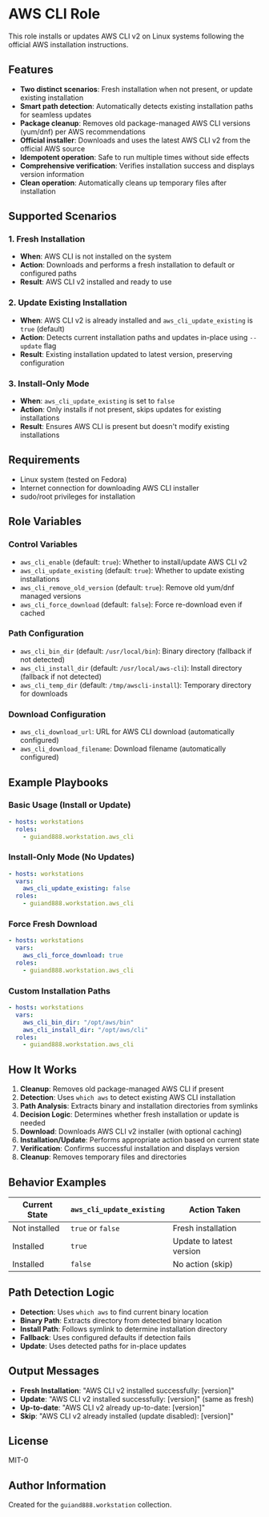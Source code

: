 # AWS CLI Role

This role installs or updates AWS CLI v2 on Linux systems following the official AWS installation instructions.

## Features

- **Two distinct scenarios**: Fresh installation when not present, or update existing installation
- **Smart path detection**: Automatically detects existing installation paths for seamless updates
- **Package cleanup**: Removes old package-managed AWS CLI versions (yum/dnf) per AWS recommendations
- **Official installer**: Downloads and uses the latest AWS CLI v2 from the official AWS source
- **Idempotent operation**: Safe to run multiple times without side effects
- **Comprehensive verification**: Verifies installation success and displays version information
- **Clean operation**: Automatically cleans up temporary files after installation

## Supported Scenarios

### 1. Fresh Installation
- **When**: AWS CLI is not installed on the system
- **Action**: Downloads and performs a fresh installation to default or configured paths
- **Result**: AWS CLI v2 installed and ready to use

### 2. Update Existing Installation
- **When**: AWS CLI v2 is already installed and `aws_cli_update_existing` is `true` (default)
- **Action**: Detects current installation paths and updates in-place using `--update` flag
- **Result**: Existing installation updated to latest version, preserving configuration

### 3. Install-Only Mode
- **When**: `aws_cli_update_existing` is set to `false`
- **Action**: Only installs if not present, skips updates for existing installations
- **Result**: Ensures AWS CLI is present but doesn't modify existing installations

## Requirements

- Linux system (tested on Fedora)
- Internet connection for downloading AWS CLI installer
- sudo/root privileges for installation

## Role Variables

### Control Variables

- `aws_cli_enable` (default: `true`): Whether to install/update AWS CLI v2
- `aws_cli_update_existing` (default: `true`): Whether to update existing installations
- `aws_cli_remove_old_version` (default: `true`): Remove old yum/dnf managed versions
- `aws_cli_force_download` (default: `false`): Force re-download even if cached

### Path Configuration

- `aws_cli_bin_dir` (default: `/usr/local/bin`): Binary directory (fallback if not detected)
- `aws_cli_install_dir` (default: `/usr/local/aws-cli`): Install directory (fallback if not detected)
- `aws_cli_temp_dir` (default: `/tmp/awscli-install`): Temporary directory for downloads

### Download Configuration

- `aws_cli_download_url`: URL for AWS CLI download (automatically configured)
- `aws_cli_download_filename`: Download filename (automatically configured)

## Example Playbooks

### Basic Usage (Install or Update)

```yaml
- hosts: workstations
  roles:
    - guiand888.workstation.aws_cli
```

### Install-Only Mode (No Updates)

```yaml
- hosts: workstations
  vars:
    aws_cli_update_existing: false
  roles:
    - guiand888.workstation.aws_cli
```

### Force Fresh Download

```yaml
- hosts: workstations
  vars:
    aws_cli_force_download: true
  roles:
    - guiand888.workstation.aws_cli
```

### Custom Installation Paths

```yaml
- hosts: workstations
  vars:
    aws_cli_bin_dir: "/opt/aws/bin"
    aws_cli_install_dir: "/opt/aws/cli"
  roles:
    - guiand888.workstation.aws_cli
```

## How It Works

1. **Cleanup**: Removes old package-managed AWS CLI if present
2. **Detection**: Uses `which aws` to detect existing AWS CLI installation
3. **Path Analysis**: Extracts binary and installation directories from symlinks
4. **Decision Logic**: Determines whether fresh installation or update is needed
5. **Download**: Downloads AWS CLI v2 installer (with optional caching)
6. **Installation/Update**: Performs appropriate action based on current state
7. **Verification**: Confirms successful installation and displays version
8. **Cleanup**: Removes temporary files and directories

## Behavior Examples

| Current State | `aws_cli_update_existing` | Action Taken |
|---------------|---------------------------|--------------|
| Not installed | `true` or `false` | Fresh installation |
| Installed | `true` | Update to latest version |
| Installed | `false` | No action (skip) |

## Path Detection Logic

- **Detection**: Uses `which aws` to find current binary location
- **Binary Path**: Extracts directory from detected binary location
- **Install Path**: Follows symlink to determine installation directory
- **Fallback**: Uses configured defaults if detection fails
- **Update**: Uses detected paths for in-place updates

## Output Messages

- **Fresh Installation**: "AWS CLI v2 installed successfully: [version]"
- **Update**: "AWS CLI v2 installed successfully: [version]" (same as fresh)
- **Up-to-date**: "AWS CLI v2 already up-to-date: [version]"
- **Skip**: "AWS CLI v2 already installed (update disabled): [version]"

## License

MIT-0

## Author Information

Created for the `guiand888.workstation` collection.
